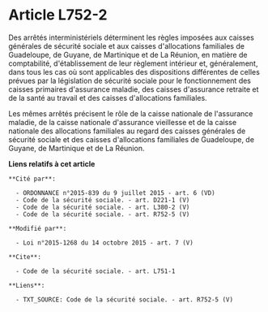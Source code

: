 # Article L752-2

Des arrêtés interministériels déterminent les règles imposées aux caisses générales de sécurité sociale et aux caisses
d'allocations familiales           de Guadeloupe, de Guyane, de Martinique et de La Réunion, en matière de comptabilité,
d'établissement de leur règlement intérieur et, généralement, dans tous les cas où sont applicables des dispositions
différentes de celles prévues par la législation de sécurité sociale pour le fonctionnement des caisses primaires d'assurance
maladie, des caisses d'assurance retraite et de la santé au travail et des caisses d'allocations familiales. 

Les mêmes arrêtés précisent le rôle de la caisse nationale de l'assurance maladie, de la caisse nationale d'assurance
vieillesse et de la caisse nationale des allocations familiales au regard des caisses générales de sécurité sociale et des
caisses d'allocations familiales           de Guadeloupe, de Guyane, de Martinique et de La Réunion.

**Liens relatifs à cet article**

	**Cité par**:

	  - ORDONNANCE n°2015-839 du 9 juillet 2015 - art. 6 (VD)
	  - Code de la sécurité sociale. - art. D221-1 (V)
	  - Code de la sécurité sociale. - art. L380-2 (V)
	  - Code de la sécurité sociale. - art. R752-5 (V)

	**Modifié par**:

	  - Loi n°2015-1268 du 14 octobre 2015 - art. 7 (V)

	**Cite**:

	  - Code de la sécurité sociale. - art. L751-1

	**Liens**:

	  - TXT_SOURCE: Code de la sécurité sociale. - art. R752-5 (V)
